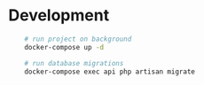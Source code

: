 # Development

```bash
    # run project on background
    docker-compose up -d

    # run database migrations
    docker-compose exec api php artisan migrate
```
